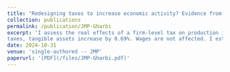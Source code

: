 ```yaml
---
title: "Redesigning taxes to increase economic activity? Evidence from a French Business tax reform [PDF](/files/JMP-Gharbi.pdf)"
collection: publications
permalink: /publication/JMP-Gharbi
excerpt: 'I assess the real effects of a firm-level tax on production inputs, focusing on the 1999 reform of the French local business tax. This reform excluded the wage bill from the tax base, leaving only capital inputs taxed.  Using administrative data, I evaluate the impact of this reform on the outcomes of firms. I exploit cross-sectional variation in firms exposure to the reform based on the labor share in their pre-reform tax base. Applying a dynamic differences-in-differences approach, I show that the reform significantly reduces firms tax liabilities and boosts firms productivity. This increase in productivity can be attributed to firms using a large portion of the tax savings for investment, particularly among cash-constrained firms. For a 1% reduction in
taxes, tangible assets increase by 0.69%. Wages are not affected. I estimate a negative effect on employment: for a  1% reduction in taxes, employment decreased by 0.13%. Importantly, this reduction does not indicate direct job cuts but reflects differences in employment growth rates between capital-intensive and labor-intensive firms, with capital-intensive firms increasing employment more rapidly. This difference in employment growth can be explained by varying degrees of tax sensitivity depending on whether firms can deduct business tax payments from the corporate income tax.'
date: 2024-10-31
venue: 'single-authored -- JMP'
paperurl: '[PDF](/files/JMP-Gharbi.pdf)'
---
```


